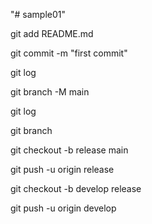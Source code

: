 "# sample01" 

  git add README.md

  git commit -m "first commit"

  git log

  git branch -M main

  git log

  git branch



  git checkout -b release main

  git push -u origin release



  git checkout -b develop release

  git push -u origin develop
